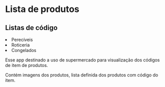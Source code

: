 <h1>Lista de produtos</h1>
    <h2>Listas de código </h2>
        <li>Perecíveis</li>
        <li>Roticeria</li>
        <li>Congelados</li>
        <p>Esse app destinado a uso de supermercado
para visualização dos códigos de item de produtos.</p>
        <p>Contém imagens dos produtos, lista definida
dos produtos com código do item.</p>


